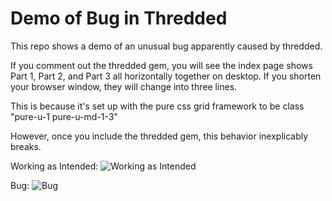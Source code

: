 # Demo of Bug in Thredded

This repo shows a demo of an unusual bug apparently caused by thredded.

If you comment out the thredded gem, you will see the index page shows Part 1, Part 2, and Part 3 all horizontally together on desktop. If you shorten your browser window, they will change into three lines.

This is because it's set up with the pure css grid framework to be class "pure-u-1 pure-u-md-1-3"

However, once you include the thredded gem, this behavior inexplicably breaks.

Working as Intended:
![Working as Intended](https://raw.github.com/pickhardt/testapp/master/working-as-intended.png)

Bug:
![Bug](https://raw.github.com/pickhardt/testapp/master/bug.png)
